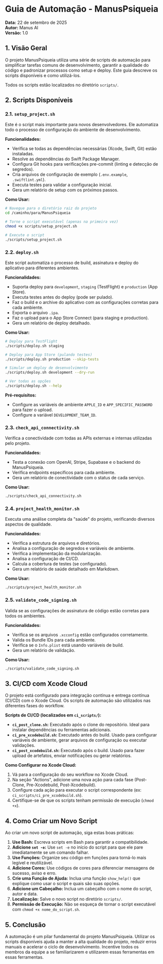 # Guia de Automação - ManusPsiqueia

**Data:** 22 de setembro de 2025  
**Autor:** Manus AI  
**Versão:** 1.0

## 1. Visão Geral

O projeto ManusPsiqueia utiliza uma série de scripts de automação para simplificar tarefas comuns de desenvolvimento, garantir a qualidade do código e padronizar processos como setup e deploy. Este guia descreve os scripts disponíveis e como utilizá-los.

Todos os scripts estão localizados no diretório `scripts/`.

## 2. Scripts Disponíveis

### 2.1. `setup_project.sh`

Este é o script mais importante para novos desenvolvedores. Ele automatiza todo o processo de configuração do ambiente de desenvolvimento.

**Funcionalidades:**
-   Verifica se todas as dependências necessárias (Xcode, Swift, Git) estão instaladas.
-   Resolve as dependências do Swift Package Manager.
-   Configura Git hooks para verificações pre-commit (linting e detecção de segredos).
-   Cria arquivos de configuração de exemplo (`.env.example`, `.swiftlint.yml`).
-   Executa testes para validar a configuração inicial.
-   Gera um relatório de setup com os próximos passos.

**Como Usar:**

```bash
# Navegue para o diretório raiz do projeto
cd /caminho/para/ManusPsiqueia

# Torne o script executável (apenas na primeira vez)
chmod +x scripts/setup_project.sh

# Execute o script
./scripts/setup_project.sh
```

### 2.2. `deploy.sh`

Este script automatiza o processo de build, assinatura e deploy do aplicativo para diferentes ambientes.

**Funcionalidades:**
-   Suporta deploy para `development`, `staging` (TestFlight) e `production` (App Store).
-   Executa testes antes do deploy (pode ser pulado).
-   Faz o build e o archive do aplicativo com as configurações corretas para cada ambiente.
-   Exporta o arquivo `.ipa`.
-   Faz o upload para o App Store Connect (para staging e production).
-   Gera um relatório de deploy detalhado.

**Como Usar:**

```bash
# Deploy para TestFlight
./scripts/deploy.sh staging

# Deploy para App Store (pulando testes)
./scripts/deploy.sh production --skip-tests

# Simular um deploy de desenvolvimento
./scripts/deploy.sh development --dry-run

# Ver todas as opções
./scripts/deploy.sh --help
```

**Pré-requisitos:**
-   Configure as variáveis de ambiente `APPLE_ID` e `APP_SPECIFIC_PASSWORD` para fazer o upload.
-   Configure a variável `DEVELOPMENT_TEAM_ID`.

### 2.3. `check_api_connectivity.sh`

Verifica a conectividade com todas as APIs externas e internas utilizadas pelo projeto.

**Funcionalidades:**
-   Testa a conexão com OpenAI, Stripe, Supabase e o backend do ManusPsiqueia.
-   Verifica endpoints específicos para cada ambiente.
-   Gera um relatório de conectividade com o status de cada serviço.

**Como Usar:**

```bash
./scripts/check_api_connectivity.sh
```

### 2.4. `project_health_monitor.sh`

Executa uma análise completa da "saúde" do projeto, verificando diversos aspectos de qualidade.

**Funcionalidades:**
-   Verifica a estrutura de arquivos e diretórios.
-   Analisa a configuração de segredos e variáveis de ambiente.
-   Verifica a implementação da modularização.
-   Analisa a configuração de CI/CD.
-   Calcula a cobertura de testes (se configurado).
-   Gera um relatório de saúde detalhado em Markdown.

**Como Usar:**

```bash
./scripts/project_health_monitor.sh
```

### 2.5. `validate_code_signing.sh`

Valida se as configurações de assinatura de código estão corretas para todos os ambientes.

**Funcionalidades:**
-   Verifica se os arquivos `.xcconfig` estão configurados corretamente.
-   Valida os Bundle IDs para cada ambiente.
-   Verifica se o `Info.plist` está usando variáveis de build.
-   Gera um relatório de validação.

**Como Usar:**

```bash
./scripts/validate_code_signing.sh
```

## 3. CI/CD com Xcode Cloud

O projeto está configurado para integração contínua e entrega contínua (CI/CD) com o Xcode Cloud. Os scripts de automação são utilizados nas diferentes fases do workflow.

**Scripts de CI/CD (localizados em `ci_scripts/`):**

-   **`ci_post_clone.sh`:** Executado após o clone do repositório. Ideal para instalar dependências ou ferramentas adicionais.
-   **`ci_pre_xcodebuild.sh`:** Executado antes do build. Usado para configurar variáveis de ambiente, gerar arquivos de configuração ou executar validações.
-   **`ci_post_xcodebuild.sh`:** Executado após o build. Usado para fazer upload de artefatos, enviar notificações ou gerar relatórios.

**Como Configurar no Xcode Cloud:**

1.  Vá para a configuração do seu workflow no Xcode Cloud.
2.  Na seção "Actions", adicione uma nova ação para cada fase (Post-Clone, Pre-Xcodebuild, Post-Xcodebuild).
3.  Configure cada ação para executar o script correspondente (ex: `ci_scripts/ci_pre_xcodebuild.sh`).
4.  Certifique-se de que os scripts tenham permissão de execução (`chmod +x`).

## 4. Como Criar um Novo Script

Ao criar um novo script de automação, siga estas boas práticas:

1.  **Use Bash:** Escreva scripts em Bash para garantir a compatibilidade.
2.  **Adicione `set -e`:** Use `set -e` no início do script para que ele pare imediatamente se um comando falhar.
3.  **Use Funções:** Organize seu código em funções para torná-lo mais legível e reutilizável.
4.  **Adicione Cores:** Use códigos de cores para diferenciar mensagens de sucesso, aviso e erro.
5.  **Crie uma Função de Ajuda:** Inclua uma função `show_help()` que explique como usar o script e quais são suas opções.
6.  **Adicione um Cabeçalho:** Inclua um cabeçalho com o nome do script, autor e data.
7.  **Localização:** Salve o novo script no diretório `scripts/`.
8.  **Permissão de Execução:** Não se esqueça de tornar o script executável com `chmod +x nome_do_script.sh`.

## 5. Conclusão

A automação é um pilar fundamental do projeto ManusPsiqueia. Utilizar os scripts disponíveis ajuda a manter a alta qualidade do projeto, reduzir erros manuais e acelerar o ciclo de desenvolvimento. Incentive todos os membros da equipe a se familiarizarem e utilizarem essas ferramentas em essas ferramentas.
